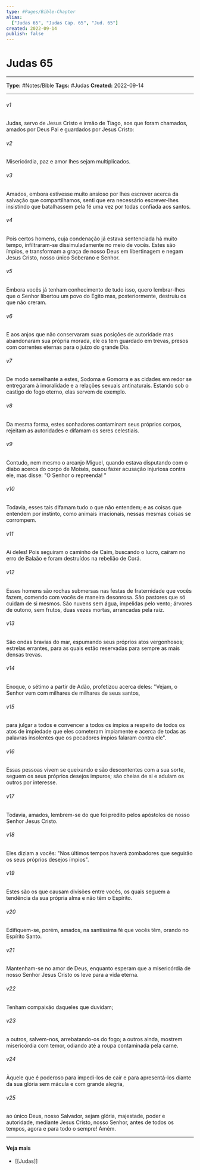 ```yaml
---
type: #Pages/Bible-Chapter
alias:
  ["Judas 65", "Judas Cap. 65", "Jud. 65"]
created: 2022-09-14
publish: false
---
```


# Judas 65

---

**Type:** #Notes/Bible
**Tags:** #Judas
**Created:** 2022-09-14

---

###### v1
Judas, servo de Jesus Cristo e irmão de Tiago, aos que foram chamados, amados por Deus Pai e guardados por Jesus Cristo:
###### v2
Misericórdia, paz e amor lhes sejam multiplicados.
###### v3
Amados, embora estivesse muito ansioso por lhes escrever acerca da salvação que compartilhamos, senti que era necessário escrever-lhes insistindo que batalhassem pela fé uma vez por todas confiada aos santos.
###### v4
Pois certos homens, cuja condenação já estava sentenciada há muito tempo, infiltraram-se dissimuladamente no meio de vocês. Estes são ímpios, e transformam a graça de nosso Deus em libertinagem e negam Jesus Cristo, nosso único Soberano e Senhor.
###### v5
Embora vocês já tenham conhecimento de tudo isso, quero lembrar-lhes que o Senhor libertou um povo do Egito mas, posteriormente, destruiu os que não creram.
###### v6
E aos anjos que não conservaram suas posições de autoridade mas abandonaram sua própria morada, ele os tem guardado em trevas, presos com correntes eternas para o juízo do grande Dia.
###### v7
De modo semelhante a estes, Sodoma e Gomorra e as cidades em redor se entregaram à imoralidade e a relações sexuais antinaturais. Estando sob o castigo do fogo eterno, elas servem de exemplo.
###### v8
Da mesma forma, estes sonhadores contaminam seus próprios corpos, rejeitam as autoridades e difamam os seres celestiais.
###### v9
Contudo, nem mesmo o arcanjo Miguel, quando estava disputando com o diabo acerca do corpo de Moisés, ousou fazer acusação injuriosa contra ele, mas disse: "O Senhor o repreenda! "
###### v10
Todavia, esses tais difamam tudo o que não entendem; e as coisas que entendem por instinto, como animais irracionais, nessas mesmas coisas se corrompem.
###### v11
Ai deles! Pois seguiram o caminho de Caim, buscando o lucro, caíram no erro de Balaão e foram destruídos na rebelião de Corá.
###### v12
Esses homens são rochas submersas nas festas de fraternidade que vocês fazem, comendo com vocês de maneira desonrosa. São pastores que só cuidam de si mesmos. São nuvens sem água, impelidas pelo vento; árvores de outono, sem frutos, duas vezes mortas, arrancadas pela raiz.
###### v13
São ondas bravias do mar, espumando seus próprios atos vergonhosos; estrelas errantes, para as quais estão reservadas para sempre as mais densas trevas.
###### v14
Enoque, o sétimo a partir de Adão, profetizou acerca deles: "Vejam, o Senhor vem com milhares de milhares de seus santos,
###### v15
para julgar a todos e convencer a todos os ímpios a respeito de todos os atos de impiedade que eles cometeram impiamente e acerca de todas as palavras insolentes que os pecadores ímpios falaram contra ele".
###### v16
Essas pessoas vivem se queixando e são descontentes com a sua sorte, seguem os seus próprios desejos impuros; são cheias de si e adulam os outros por interesse.
###### v17
Todavia, amados, lembrem-se do que foi predito pelos apóstolos de nosso Senhor Jesus Cristo.
###### v18
Eles diziam a vocês: "Nos últimos tempos haverá zombadores que seguirão os seus próprios desejos ímpios".
###### v19
Estes são os que causam divisões entre vocês, os quais seguem a tendência da sua própria alma e não têm o Espírito.
###### v20
Edifiquem-se, porém, amados, na santíssima fé que vocês têm, orando no Espírito Santo.
###### v21
Mantenham-se no amor de Deus, enquanto esperam que a misericórdia de nosso Senhor Jesus Cristo os leve para a vida eterna.
###### v22
Tenham compaixão daqueles que duvidam;
###### v23
a outros, salvem-nos, arrebatando-os do fogo; a outros ainda, mostrem misericórdia com temor, odiando até a roupa contaminada pela carne.
###### v24
Àquele que é poderoso para impedi-los de cair e para apresentá-los diante da sua glória sem mácula e com grande alegria,
###### v25
ao único Deus, nosso Salvador, sejam glória, majestade, poder e autoridade, mediante Jesus Cristo, nosso Senhor, antes de todos os tempos, agora e para todo o sempre! Amém.


---

#### Veja mais

- [[Judas]]
